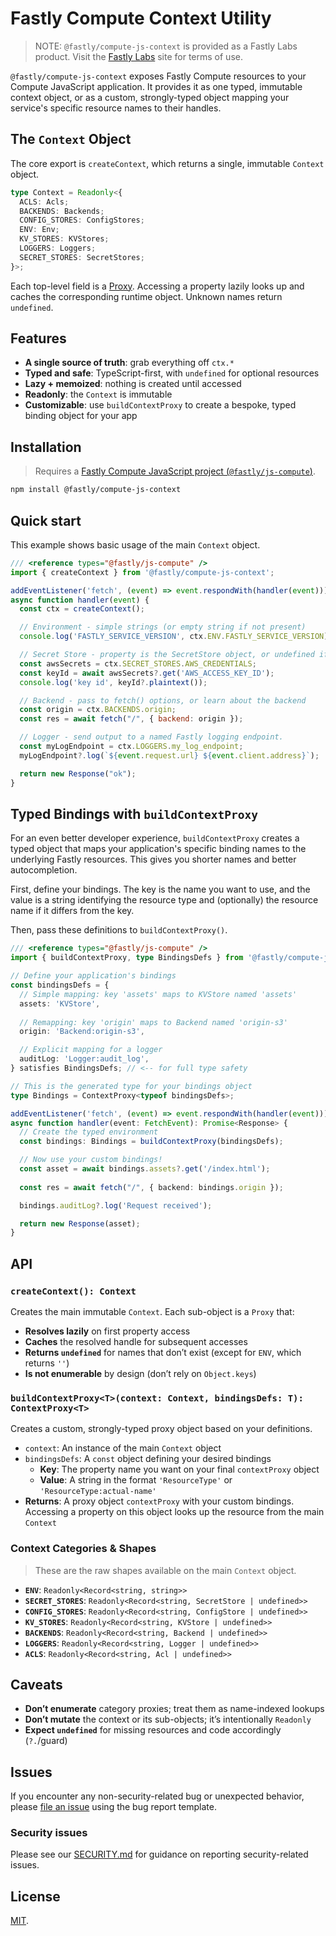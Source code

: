# Fastly Compute Context Utility

> NOTE: `@fastly/compute-js-context` is provided as a Fastly Labs product. Visit the [Fastly Labs](https://www.fastlylabs.com/) site for terms of use.

`@fastly/compute-js-context` exposes Fastly Compute resources to your Compute JavaScript application. It provides it as one typed, immutable context object, or as a custom, strongly-typed object mapping your service's specific resource names to their handles.

## The `Context` Object

The core export is `createContext`, which returns a single, immutable `Context` object.

```ts
type Context = Readonly<{
  ACLS: Acls;
  BACKENDS: Backends;
  CONFIG_STORES: ConfigStores;
  ENV: Env;
  KV_STORES: KVStores;
  LOGGERS: Loggers;
  SECRET_STORES: SecretStores;
}>;
```

Each top-level field is a [Proxy](https://developer.mozilla.org/en-US/docs/Web/JavaScript/Reference/Global_Objects/Proxy). Accessing a property lazily looks up and caches the corresponding runtime object. Unknown names return `undefined`.

## Features

- **A single source of truth**: grab everything off `ctx.*`
- **Typed and safe**: TypeScript-first, with `undefined` for optional resources
- **Lazy + memoized**: nothing is created until accessed
- **Readonly**: the `Context` is immutable
- **Customizable**: use `buildContextProxy` to create a bespoke, typed binding object for your app

## Installation

> Requires a [Fastly Compute JavaScript project (`@fastly/js-compute`)](https://www.fastly.com/documentation/guides/compute/developer-guides/javascript/).

```bash
npm install @fastly/compute-js-context
```

## Quick start

This example shows basic usage of the main `Context` object.

```javascript
/// <reference types="@fastly/js-compute" />
import { createContext } from '@fastly/compute-js-context';

addEventListener('fetch', (event) => event.respondWith(handler(event)));
async function handler(event) {
  const ctx = createContext();

  // Environment - simple strings (or empty string if not present)
  console.log('FASTLY_SERVICE_VERSION', ctx.ENV.FASTLY_SERVICE_VERSION);

  // Secret Store - property is the SecretStore object, or undefined if not configured
  const awsSecrets = ctx.SECRET_STORES.AWS_CREDENTIALS;
  const keyId = await awsSecrets?.get('AWS_ACCESS_KEY_ID');
  console.log('key id', keyId?.plaintext());

  // Backend - pass to fetch() options, or learn about the backend
  const origin = ctx.BACKENDS.origin;
  const res = await fetch("/", { backend: origin });

  // Logger - send output to a named Fastly logging endpoint.
  const myLogEndpoint = ctx.LOGGERS.my_log_endpoint;
  myLogEndpoint?.log(`${event.request.url} ${event.client.address}`);

  return new Response("ok");
}
```

## Typed Bindings with `buildContextProxy`

For an even better developer experience, `buildContextProxy` creates a typed object that maps your application's specific binding names to the underlying Fastly resources. This gives you shorter names and better autocompletion.

First, define your bindings. The key is the name you want to use, and the value is a string identifying the resource type and (optionally) the resource name if it differs from the key.

Then, pass these definitions to `buildContextProxy()`.

```typescript
/// <reference types="@fastly/js-compute" />
import { buildContextProxy, type BindingsDefs } from '@fastly/compute-js-context';

// Define your application's bindings
const bindingsDefs = {
  // Simple mapping: key 'assets' maps to KVStore named 'assets'
  assets: 'KVStore',
  
  // Remapping: key 'origin' maps to Backend named 'origin-s3'
  origin: 'Backend:origin-s3',

  // Explicit mapping for a logger
  auditLog: 'Logger:audit_log',
} satisfies BindingsDefs; // <-- for full type safety

// This is the generated type for your bindings object
type Bindings = ContextProxy<typeof bindingsDefs>;

addEventListener('fetch', (event) => event.respondWith(handler(event)));
async function handler(event: FetchEvent): Promise<Response> {
  // Create the typed environment
  const bindings: Bindings = buildContextProxy(bindingsDefs);

  // Now use your custom bindings!
  const asset = await bindings.assets?.get('/index.html');
  
  const res = await fetch("/", { backend: bindings.origin });

  bindings.auditLog?.log('Request received');

  return new Response(asset);
}
```

## API

### `createContext(): Context`

Creates the main immutable `Context`. Each sub-object is a `Proxy` that:

- **Resolves lazily** on first property access
- **Caches** the resolved handle for subsequent accesses
- **Returns `undefined`** for names that don’t exist (except for `ENV`, which returns `''`)
- **Is not enumerable** by design (don’t rely on `Object.keys`)

### `buildContextProxy<T>(context: Context, bindingsDefs: T): ContextProxy<T>`

Creates a custom, strongly-typed proxy object based on your definitions.

- `context`: An instance of the main `Context` object
- `bindingsDefs`: A `const` object defining your desired bindings
  - **Key**: The property name you want on your final `contextProxy` object
  - **Value**: A string in the format `'ResourceType'` or `'ResourceType:actual-name'`
- **Returns**: A proxy object `contextProxy` with your custom bindings. Accessing a property on this object looks up the resource from the main `Context`

### Context Categories & Shapes

> These are the raw shapes available on the main `Context` object.

- **`ENV`**: `Readonly<Record<string, string>>`
- **`SECRET_STORES`**: `Readonly<Record<string, SecretStore | undefined>>`
- **`CONFIG_STORES`**: `Readonly<Record<string, ConfigStore | undefined>>`
- **`KV_STORES`**: `Readonly<Record<string, KVStore | undefined>>`
- **`BACKENDS`**: `Readonly<Record<string, Backend | undefined>>`
- **`LOGGERS`**: `Readonly<Record<string, Logger | undefined>>`
- **`ACLS`**: `Readonly<Record<string, Acl | undefined>>`

## Caveats

- **Don’t enumerate** category proxies; treat them as name-indexed lookups
- **Don’t mutate** the context or its sub-objects; it’s intentionally `Readonly`
- **Expect `undefined`** for missing resources and code accordingly (`?.`/guard)


## Issues

If you encounter any non-security-related bug or unexpected behavior, please [file an issue][bug] using the bug report template.

[bug]: https://github.com/fastly/compute-js-context/issues/new?labels=bug

### Security issues

Please see our [SECURITY.md](SECURITY.md) for guidance on reporting security-related issues.

## License

[MIT](./LICENSE).
